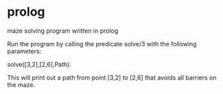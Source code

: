# prolog
maze solving program written in prolog

Run the program by calling the predicate solve/3 with the following parameters:

solve([3,2],[2,6],Path).

This will print out a path from point [3,2] to [2,6] that avoids all barriers on the maze.
